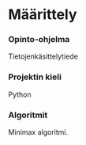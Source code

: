 # Määrittely

### Opinto-ohjelma
Tietojenkäsittelytiede

### Projektin kieli
Python

### Algoritmit
Minimax algoritmi.

